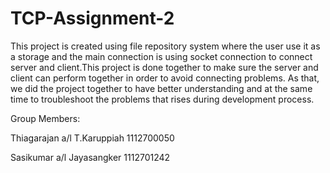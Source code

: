 # TCP-Assignment-2

This project is created using file repository system where the user use it as a storage and the main connection is using socket connection to connect server and client.This project is done together to make sure the server and client can perform together in order to avoid connecting problems. As that, we did the project together to have better understanding and at the same time to troubleshoot the problems that rises during development process.

Group Members:

Thiagarajan a/l T.Karuppiah   1112700050

Sasikumar a/l Jayasangker     1112701242

